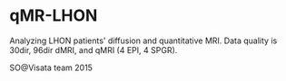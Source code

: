 # qMR-LHON

Analyzing LHON patients' diffusion and quantitative MRI. Data quality is 30dir, 96dir dMRI, and qMRI (4 EPI, 4 SPGR). 

SO@Visata team 2015
